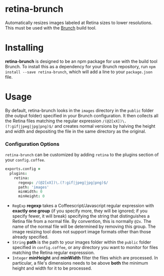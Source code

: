 retina-brunch
=============

Automatically resizes images labeled at Retina sizes to lower resolutions. This must be used with the [Brunch](http://brunch.io) build tool.

Installing
===
**retina-brunch** is designed to be an npm package for use with the build tool Brunch. To install this as a dependency for your Brunch repository, run `npm install --save retina-brunch`, which will add a line to your `package.json` file.

Usage
===
By default, retina-brunch looks in the `images` directory in the `public` folder (the output folder) specified in your Brunch configuration. It then collects all the Retina files matching the regular expression `/(@2[xX])\.(?:gif|jpeg|jpg|png)$/` and creates normal versions by halving the height and width and depositing the file in the same directory as the original.

### Configuration Options
`retina-brunch` can be customized by adding `retina` to the plugins section of your `config.coffee`.
```coffeescript
exports.config =
  plugins:
    retina:
      regexp: /(@2[xX])\.(?:gif|jpeg|jpg|png)$/
      path: 'images'
      minWidth: 0
      minHeight: 0
```

* `RegExp` **regexp** takes a Coffeescript/Javascript regular expression with **exactly one group** (if you specify more, they will be ignored; if you specify fewer, it will break) specifying the string that distinguishes a Retina file from a normal file. By convention, this is normally `@2x`. The name of the normal file will be determined by removing this group. The image resizing tool does not support image formats other than those already specified.
* `String` **path** is the path to your images folder within the `public` folder specified in `config.coffee`, or any directory you want to monitor for files matching the Retina regular expresssion.
* `Integer` **minHeight** and **minWidth** filter the files which are processed. In particular, a file's dimensions needs to be above **both** the minimum height and width for it to be processed.
